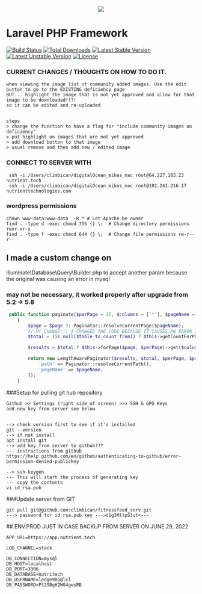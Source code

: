 <p align="center"><img src="https://laravel.com/assets/img/components/logo-laravel.svg"></p>

# Laravel PHP Framework

[![Build Status](https://travis-ci.org/laravel/framework.svg)](https://travis-ci.org/laravel/framework)
[![Total Downloads](https://poser.pugx.org/laravel/framework/d/total.svg)](https://packagist.org/packages/laravel/framework)
[![Latest Stable Version](https://poser.pugx.org/laravel/framework/v/stable.svg)](https://packagist.org/packages/laravel/framework)
[![Latest Unstable Version](https://poser.pugx.org/laravel/framework/v/unstable.svg)](https://packagist.org/packages/laravel/framework)
[![License](https://poser.pugx.org/laravel/framework/license.svg)](https://packagist.org/packages/laravel/framework)

### CURRENT CHANGES / THOUGHTS ON HOW TO DO IT.
```text
when viewing the image list of community added images. Use the edit button to go to the EXISTING deficiency page
BUT... highlight the image that is not yet approved and allow for that image to be downloaded!!!!  
so it can be edited and re-uploaded


steps
> change the function to have a flag for "include community images on deficiency"
> put highlight on images that are not yet approved
> add download button to that image
> usual remove and then add new / edited image

```
### CONNECT TO SERVER WITH 
```text
 ssh -i /Users/climbican/digitalOcean_mikes_mac root@64.227.103.23 nutrient.tech
 ssh -i /Users/climbican/digitalOcean_mikes_mac root@192.241.216.17 nutrienttechnologies.com
 ```


### wordpress permissions
````text
chown www-data:www-data  -R * # Let Apache be owner
find . -type d -exec chmod 755 {} \;  # Change directory permissions rwxr-xr-x
find . -type f -exec chmod 644 {} \;  # Change file permissions rw-r--r--
````


## I made a custom change on 
Illuminate\Database\Query\Builder.php to accept another param because the original was causing an error in mysql
### may not be necessary, it worked properly after upgrade from 5.2 -> 5.8
```php
 public function paginate($perPage = 15, $columns = ['*'], $pageName = 'page', $page = null, $table_to_count_from=null)
    {
        $page = $page ?: Paginator::resolveCurrentPage($pageName);
		// MY CHANGE!!! I CHANGED THE CODE BECAUSE IT CAUSES AN ERROR IN MYSQL ON MULTIPLE COLUMNS
	    $total = (is_null($table_to_count_from)) ? $this->getCountForPagination($columns) : $this->getCountForPagination([$table_to_count_from.'.id']);

        $results = $total ? $this->forPage($page, $perPage)->get($columns) : [];

        return new LengthAwarePaginator($results, $total, $perPage, $page, [
            'path' => Paginator::resolveCurrentPath(),
            'pageName' => $pageName,
        ]);
    }
```
###Setup for pulling git hub repository
```text
Github >> Settings (right side of screen) >>> SSH & GPG Keys
add new key from server see below


--> check version first to see if it's installed
git --version
--> if not install 
apt install git
--> add key from server to github??? 
--- instructions from github https://help.github.com/en/github/authenticating-to-github/error-permission-denied-publickey
 
--> ssh-keygen
--- This will start the process of generating key
--- copy the contents 
vi id_rsa.pub
```

###Update server from GIT
```text
git pull git@github.com:climbican/fitnessfeed_serv.git
---> password for id_rsa.pub key --->d1g3M()pSlut<---

```

##.ENV.PROD JUST IN CASE BACKUP FROM SERVER ON JUNE 29, 2022    
```text 
APP_URL=https://app.nutrient.tech

LOG_CHANNEL=stack

DB_CONNECTION=mysql
DB_HOST=localhost
DB_PORT=3306
DB_DATABASE=nutritech
DB_USERNAME=ledge90G@lcl
DB_PASSWORD=Pl2SBgH2WG4gwsRB
```
